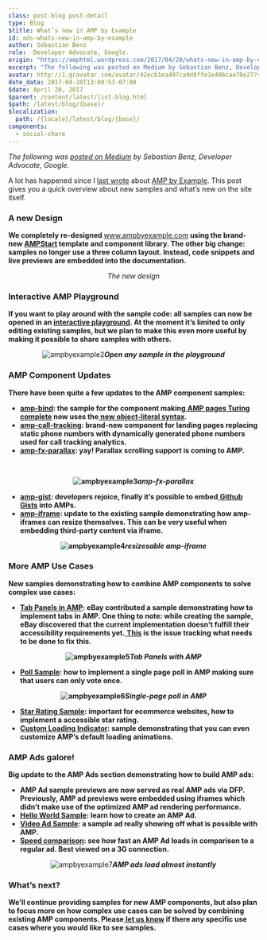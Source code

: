 ```yaml
---
class: post-blog post-detail
type: Blog
$title: What’s new in AMP by Example
id: ads-whats-new-in-amp-by-example
author: Sebastian Benz
role:  Developer Advocate, Google.
origin: "https://amphtml.wordpress.com/2017/04/20/whats-new-in-amp-by-example/amp/"
excerpt: "The following was posted on Medium by Sebastian Benz, Developer Advocate, Google. A lot has happened since I last wrote about AMP by Example. This post gives you a quick overview about new samples and what’s new on the site itself. A new Design We completely re-designed www.ampbyexample.com using the brand-new AMPStart template and component library. The [&#8230;]"
avatar: http://1.gravatar.com/avatar/42ecb1ea497ca9d0ffe1e406cae70e27?s=96&d=identicon&r=G
date_data: 2017-04-20T13:00:53-07:00
$date: April 20, 2017
$parent: /content/latest/list-blog.html
$path: /latest/blog/{base}/
$localization:
  path: /{locale}/latest/blog/{base}/
components:
  - social-share
---
```


<div class="amp-wp-article-content">
<p><em>The following was <a href="https://medium.com/@sebabenz/whats-new-in-amp-by-example-b44aea5da47d" target="_blank">posted on Medium</a> by Sebastian Benz, Developer Advocate, Google.</em></p>
<p>A lot has happened since I <a class="markup--anchor markup--p-anchor" href="https://medium.com/google-developers/introducing-amp-by-example-dc6118794369" target="_blank">last wrote</a> about <a class="markup--anchor markup--p-anchor" href="https://ampbyexample.com/" target="_blank" rel="nofollow noopener">AMP by Example</a>. This post gives you a quick overview about new samples and what’s new on the site itself.</p>
<h3><b>A new Design</b></h3>
<p><strong>We completely re-designed </strong><a href="http://www.ampbyexample.com/">www.ampbyexample.com</a><strong> using the brand-new </strong><a href="https://www.ampstart.com/"><strong>AMPStart</strong></a><strong> template and component library. The other big change: samples no longer use a three column layout. Instead, code snippets and live previews are embedded into the documentation.</strong></p>
<center><div class="wp-image  size-full wp-image-1266 aligncenter"><amp-img layout='responsive' width="1280" height="750" src="https://amphtml.files.wordpress.com/2017/04/ampbyexample1.png?w=660" srcset="https://amphtml.files.wordpress.com/2017/04/ampbyexample1.png?w=660 660w, https://amphtml.files.wordpress.com/2017/04/ampbyexample1.png?w=150 150w, https://amphtml.files.wordpress.com/2017/04/ampbyexample1.png?w=300 300w, https://amphtml.files.wordpress.com/2017/04/ampbyexample1.png?w=768 768w, https://amphtml.files.wordpress.com/2017/04/ampbyexample1.png?w=1024 1024w, https://amphtml.files.wordpress.com/2017/04/ampbyexample1.png 1280w" sizes="(max-width: 660px) 100vw, 660px"></amp-img><em>The new design</em></center>
<h3><b>Interactive AMP Playground</b></h3>
<p><strong>If you want to play around with the sample code: all samples can now be opened in an </strong><a href="https://ampbyexample.com/playground/#url=https%3A%2F%2Fampbyexample.com%2Fintroduction%2Fhello_world%2Fsource%2F"><strong>interactive playground</strong></a><strong>. At the moment it’s limited to only editing existing samples, but we plan to make this even more useful by making it possible to share samples with others.</strong></p>
<center><img data-attachment-id="1265" data-permalink="https://amphtml.wordpress.com/2017/04/20/whats-new-in-amp-by-example/ampbyexample2/" data-orig-file="https://amphtml.files.wordpress.com/2017/04/ampbyexample2.gif?w=660" data-orig-size="800,612" data-comments-opened="1" data-image-meta="{&quot;aperture&quot;:&quot;0&quot;,&quot;credit&quot;:&quot;&quot;,&quot;camera&quot;:&quot;&quot;,&quot;caption&quot;:&quot;&quot;,&quot;created_timestamp&quot;:&quot;0&quot;,&quot;copyright&quot;:&quot;&quot;,&quot;focal_length&quot;:&quot;0&quot;,&quot;iso&quot;:&quot;0&quot;,&quot;shutter_speed&quot;:&quot;0&quot;,&quot;title&quot;:&quot;&quot;,&quot;orientation&quot;:&quot;0&quot;}" data-image-title="ampbyexample2" data-image-description="" data-medium-file="https://amphtml.files.wordpress.com/2017/04/ampbyexample2.gif?w=660?w=300" data-large-file="https://amphtml.files.wordpress.com/2017/04/ampbyexample2.gif?w=660?w=660" class=" size-full wp-image-1265 aligncenter" src="https://amphtml.files.wordpress.com/2017/04/ampbyexample2.gif?w=660" alt="ampbyexample2"   /><em><strong>Open any sample in the playground</strong></em></center>
<h3><b>AMP Component Updates </b></h3>
<p><strong>There have been quite a few updates to the AMP component samples:</strong></p>
<ul>
<li ><a href="https://ampbyexample.com/components/amp-bind/"><strong>amp-bind</strong></a><strong>: the sample for the component making</strong><a href="https://www.youtube.com/watch?v=xzCFU8b5fCU"> <strong>AMP pages Turing complete</strong></a><strong> now uses the</strong><a href="https://github.com/ampproject/amphtml/issues/8390"> <strong>new object-literal syntax</strong></a><strong>.</strong></li>
<li ><a href="https://ampbyexample.com/components/amp-call-tracking/"><strong>amp-call-tracking</strong></a><strong>: brand-new component for landing pages replacing static phone numbers with dynamically generated phone numbers used for call tracking analytics.</strong></li>
<li ><a href="https://ampbyexample.com/components/amp-fx-parallax/preview/"><strong>amp-fx-parallax</strong></a><strong>: yay! Parallax scrolling support is coming to AMP.</strong></li>
</ul>
<p>&nbsp;</p>
<center><strong><img data-attachment-id="1264" data-permalink="https://amphtml.wordpress.com/2017/04/20/whats-new-in-amp-by-example/ampbyexample3/" data-orig-file="https://amphtml.files.wordpress.com/2017/04/ampbyexample3.gif?w=660" data-orig-size="373,300" data-comments-opened="1" data-image-meta="{&quot;aperture&quot;:&quot;0&quot;,&quot;credit&quot;:&quot;&quot;,&quot;camera&quot;:&quot;&quot;,&quot;caption&quot;:&quot;&quot;,&quot;created_timestamp&quot;:&quot;0&quot;,&quot;copyright&quot;:&quot;&quot;,&quot;focal_length&quot;:&quot;0&quot;,&quot;iso&quot;:&quot;0&quot;,&quot;shutter_speed&quot;:&quot;0&quot;,&quot;title&quot;:&quot;&quot;,&quot;orientation&quot;:&quot;0&quot;}" data-image-title="ampbyexample3" data-image-description="" data-medium-file="https://amphtml.files.wordpress.com/2017/04/ampbyexample3.gif?w=660?w=300" data-large-file="https://amphtml.files.wordpress.com/2017/04/ampbyexample3.gif?w=660?w=373" class=" size-full wp-image-1264 aligncenter" src="https://amphtml.files.wordpress.com/2017/04/ampbyexample3.gif?w=660" alt="ampbyexample3"   /></strong><em><strong>amp-fx-parallax</strong></em></center>
<ul>
<li ><a href="https://ampbyexample.com/components/amp-gist/"><strong>amp-gist</strong></a><strong>: developers rejoice, finally it’s possible to embed</strong><a href="https://gist.github.com/"> <strong>Github Gists</strong></a><strong> into AMPs.</strong></li>
<li ><a href="https://ampbyexample.com/components/amp-iframe/#resizable-iframes"><strong>amp-iframe</strong></a><strong>: update to the existing sample demonstrating how amp-iframes can resize themselves. This can be very useful when embedding third-party content via iframe.</strong></li>
</ul>
<center><strong><img data-attachment-id="1263" data-permalink="https://amphtml.wordpress.com/2017/04/20/whats-new-in-amp-by-example/ampbyexample4/" data-orig-file="https://amphtml.files.wordpress.com/2017/04/ampbyexample4.gif?w=660" data-orig-size="324,320" data-comments-opened="1" data-image-meta="{&quot;aperture&quot;:&quot;0&quot;,&quot;credit&quot;:&quot;&quot;,&quot;camera&quot;:&quot;&quot;,&quot;caption&quot;:&quot;&quot;,&quot;created_timestamp&quot;:&quot;0&quot;,&quot;copyright&quot;:&quot;&quot;,&quot;focal_length&quot;:&quot;0&quot;,&quot;iso&quot;:&quot;0&quot;,&quot;shutter_speed&quot;:&quot;0&quot;,&quot;title&quot;:&quot;&quot;,&quot;orientation&quot;:&quot;0&quot;}" data-image-title="ampbyexample4" data-image-description="" data-medium-file="https://amphtml.files.wordpress.com/2017/04/ampbyexample4.gif?w=660?w=300" data-large-file="https://amphtml.files.wordpress.com/2017/04/ampbyexample4.gif?w=660?w=324" class="alignnone size-full wp-image-1263 aligncenter" src="https://amphtml.files.wordpress.com/2017/04/ampbyexample4.gif?w=660" alt="ampbyexample4"   /><em>resizesable amp-iframe</em></strong></center>
<h3><b>More AMP Use Cases</b></h3>
<p><strong>New samples demonstrating how to combine AMP components to solve complex use cases:</strong></p>
<ul>
<li ><a href="https://ampbyexample.com/advanced/tab_panels_with_amp-selector/"><strong>Tab Panels in AMP</strong></a><strong>: eBay contributed a sample demonstrating how to implement tabs in AMP. One thing to note: while creating the sample, eBay discovered that the current implementation doesn’t fulfill their accessibility requirements yet.</strong><a href="https://github.com/ampproject/amphtml/issues/8613"> <strong>This</strong></a><strong> is the issue tracking what needs to be done to fix this.</strong></li>
</ul>
<center><strong><img data-attachment-id="1262" data-permalink="https://amphtml.wordpress.com/2017/04/20/whats-new-in-amp-by-example/ampbyexample5/" data-orig-file="https://amphtml.files.wordpress.com/2017/04/ampbyexample5.gif?w=660" data-orig-size="393,700" data-comments-opened="1" data-image-meta="{&quot;aperture&quot;:&quot;0&quot;,&quot;credit&quot;:&quot;&quot;,&quot;camera&quot;:&quot;&quot;,&quot;caption&quot;:&quot;&quot;,&quot;created_timestamp&quot;:&quot;0&quot;,&quot;copyright&quot;:&quot;&quot;,&quot;focal_length&quot;:&quot;0&quot;,&quot;iso&quot;:&quot;0&quot;,&quot;shutter_speed&quot;:&quot;0&quot;,&quot;title&quot;:&quot;&quot;,&quot;orientation&quot;:&quot;0&quot;}" data-image-title="ampbyexample5" data-image-description="" data-medium-file="https://amphtml.files.wordpress.com/2017/04/ampbyexample5.gif?w=660?w=168" data-large-file="https://amphtml.files.wordpress.com/2017/04/ampbyexample5.gif?w=660?w=393" class=" size-full wp-image-1262 aligncenter" src="https://amphtml.files.wordpress.com/2017/04/ampbyexample5.gif?w=660" alt="ampbyexample5"   /><em>Tab Panels with AMP</em></strong></center>
<ul>
<li ><a href="https://ampbyexample.com/samples_templates/poll/preview/"><strong>Poll Sample</strong></a><strong>: how to implement a single page poll in AMP making sure that users can only vote once.</strong></li>
</ul>
<center><strong><img data-attachment-id="1261" data-permalink="https://amphtml.wordpress.com/2017/04/20/whats-new-in-amp-by-example/ampbyexample6/" data-orig-file="https://amphtml.files.wordpress.com/2017/04/ampbyexample6.gif?w=660" data-orig-size="360,550" data-comments-opened="1" data-image-meta="{&quot;aperture&quot;:&quot;0&quot;,&quot;credit&quot;:&quot;&quot;,&quot;camera&quot;:&quot;&quot;,&quot;caption&quot;:&quot;&quot;,&quot;created_timestamp&quot;:&quot;0&quot;,&quot;copyright&quot;:&quot;&quot;,&quot;focal_length&quot;:&quot;0&quot;,&quot;iso&quot;:&quot;0&quot;,&quot;shutter_speed&quot;:&quot;0&quot;,&quot;title&quot;:&quot;&quot;,&quot;orientation&quot;:&quot;0&quot;}" data-image-title="ampbyexample6" data-image-description="" data-medium-file="https://amphtml.files.wordpress.com/2017/04/ampbyexample6.gif?w=660?w=196" data-large-file="https://amphtml.files.wordpress.com/2017/04/ampbyexample6.gif?w=660?w=360" class=" size-full wp-image-1261 aligncenter" src="https://amphtml.files.wordpress.com/2017/04/ampbyexample6.gif?w=660" alt="ampbyexample6"   /><em>Single-page poll in AMP</em></strong></center>
<ul>
<li ><a href="https://ampbyexample.com/advanced/star_rating/preview/"><strong>Star Rating Sample</strong></a><strong>: important for ecommerce websites, how to implement a accessible star rating.</strong></li>
<li ><a href="https://ampbyexample.com/advanced/custom_loading_indicators/"><strong>Custom Loading Indicator</strong></a><strong>: sample demonstrating that you can even customize AMP’s default loading animations.</strong></li>
</ul>
<h3><b>AMP Ads galore!</b></h3>
<p><strong>Big update to the AMP Ads section demonstrating how to build AMP ads:</strong></p>
<ul>
<li ><strong>AMP Ad sample previews are now served as real AMP ads via DFP. Previously, AMP ad previews were embedded using iframes which didn’t make use of the optimized AMP ad rendering performance.</strong></li>
<li ><a href="https://ampbyexample.com/amp_ads/_hello_world/"><strong>Hello World Sample</strong></a><strong>: learn how to create an AMP Ad.</strong></li>
<li ><a href="https://ampbyexample-com.cdn.ampproject.org/c/s/ampbyexample.com/amp_ads/video_ad/preview/?exp=a4a:-1"><strong>Video Ad Sample</strong></a><strong>: a sample ad really showing off what is possible with AMP.</strong></li>
<li ><a href="https://ampbyexample-com.cdn.ampproject.org/c/s/ampbyexample.com/amp_ads/amp_ads_vs_non-amp_ads/preview/?exp=a4a:-1"><strong>Speed comparison</strong></a><strong>: see how fast an AMP Ad loads in comparison to a regular ad. Best viewed on a 3G connection.</strong></li>
</ul>
<center><img data-attachment-id="1260" data-permalink="https://amphtml.wordpress.com/2017/04/20/whats-new-in-amp-by-example/ampbyexample7/" data-orig-file="https://amphtml.files.wordpress.com/2017/04/ampbyexample7.gif?w=660" data-orig-size="340,600" data-comments-opened="1" data-image-meta="{&quot;aperture&quot;:&quot;0&quot;,&quot;credit&quot;:&quot;&quot;,&quot;camera&quot;:&quot;&quot;,&quot;caption&quot;:&quot;&quot;,&quot;created_timestamp&quot;:&quot;0&quot;,&quot;copyright&quot;:&quot;&quot;,&quot;focal_length&quot;:&quot;0&quot;,&quot;iso&quot;:&quot;0&quot;,&quot;shutter_speed&quot;:&quot;0&quot;,&quot;title&quot;:&quot;&quot;,&quot;orientation&quot;:&quot;0&quot;}" data-image-title="ampbyexample7" data-image-description="" data-medium-file="https://amphtml.files.wordpress.com/2017/04/ampbyexample7.gif?w=660?w=170" data-large-file="https://amphtml.files.wordpress.com/2017/04/ampbyexample7.gif?w=660?w=340" class=" size-full wp-image-1260 aligncenter" src="https://amphtml.files.wordpress.com/2017/04/ampbyexample7.gif?w=660" alt="ampbyexample7"   /><em><strong>AMP ads load almost instantly</strong></em></center>
<h3><b>What’s next?</b></h3>
<p><strong>We’ll continue providing samples for new AMP components, but also plan to focus more on how complex use cases can be solved by combining existing AMP components. Please</strong><a href="https://github.com/ampproject/amp-by-example/issues/new"> <strong>let us know</strong></a><strong> if there any specific use cases where you would like to see samples.<br />
</strong></p>
<p></p><br />  
</div>

